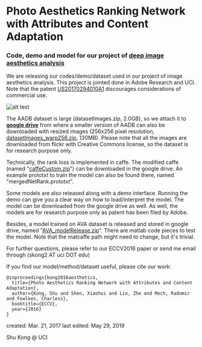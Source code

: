 # Photo Aesthetics Ranking Network with Attributes and Content Adaptation
### Code, demo and model for our project of [deep image aesthetics analysis](https://www.ics.uci.edu/~skong2/aesthetics.html)

We are releasing our codes/demo/dataset used in our project of image aesthetics analysis. This project is jointed done in Adobe Research and UCI. Note that the patent [US20170294010A1](https://patents.google.com/patent/US20170294010A1/en) discourages considerations of  commercial use.

![alt text](http://www.ics.uci.edu/~skong2/img/aestheticsDemoFigure.png "display")

The AADB dataset is large (datasetImages.zip, 2.0GB), so we attach it to [**google drive**](https://drive.google.com/open?id=0BxeylfSgpk1MOVduWGxyVlJFUHM) from where a smaller version of AADB can also be downloaded with resized images (256x256 pixel resolution, [datasetImages_warp256.zip](https://drive.google.com/open?id=0BxeylfSgpk1MU2RsVXo3bEJWM2c), 130MB). Please note that all the images are downloaded from flickr with Creative Commons license, so the dataset is for research purpose only.

Technically, the rank loss is implemented in caffe. The modified caffe (named "[caffeCustom.zip](https://drive.google.com/open?id=0BxeylfSgpk1MVXM2clpjeDhVRms)") can be downloaded in the google drive. An example prototxt to train the model can also be found there, named "mergedNetRank.prototxt". 

Some models are also released along with a demo interface. Running the demo can give you a clear way on how to load/interpret the model. The model can be downloaded from the google drive as well. As well, the models are for research purpose only as patent has been filed by Adobe.

Besides, a model trained on AVA dataset is released and stored in google drive, named "[AVA_modelRelease.zip](https://drive.google.com/open?id=0BxeylfSgpk1Mb2pwZlFwRlRmekk)". There are matlab code pieces to test the model. Note that the matcaffe path might need to change, but it's trivial.

For further questions, please refer to our ECCV2016 paper or send me email through (skong2 AT uci DOT edu)

If you find our model/method/dataset useful, please cite our work:

    @inproceedings{kong2016aesthetics,
      title={Photo Aesthetics Ranking Network with Attributes and Content Adaptation},
      author={Kong, Shu and Shen, Xiaohui and Lin, Zhe and Mech, Radomir and Fowlkes, Charless},
      booktitle={ECCV},
      year={2016}
    }

created: Mar. 21, 2017
last edited: May 29, 2019

Shu Kong @ UCI
